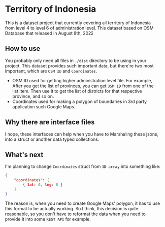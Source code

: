 # Territory of Indonesia
This is a dataset project that currently covering all territory of Indonesia from level 4 to level 6 of administration level. This dataset based on OSM Database that released in August 8th, 2022

## How to use
You probably only need all files in `./dist` directory to be using in your project. This dataset provides such important data, but there're two most important, which are `OSM ID` and `Coordinates`.

- OSM ID used for getting higher administration level file. For example, After you get the list of provinces, you can get `OSM ID` from one of the list item. Then use it to get the list of districts for that respective province, and so on.
- Coordinates used for making a polygon of boundaries in 3rd party application such Google Maps.

## Why there are interface files
I hope, these interfaces can help when you have to Marshaling these jsons, into a struct or another data typed collections.

## What's next
I'm planning to change `Coordinates` struct from `3D array` into something like:
```json
{
    "coordinates": [
        { lat: 0, lng: 0 }
    ]
}
```

The reason is, when you need to create Google Maps' polygon, it has to use this format to be actually working. So I think, this decision is quite reasonable, so you don't have to reformat the data when you need to provide it into some `REST API` for example.